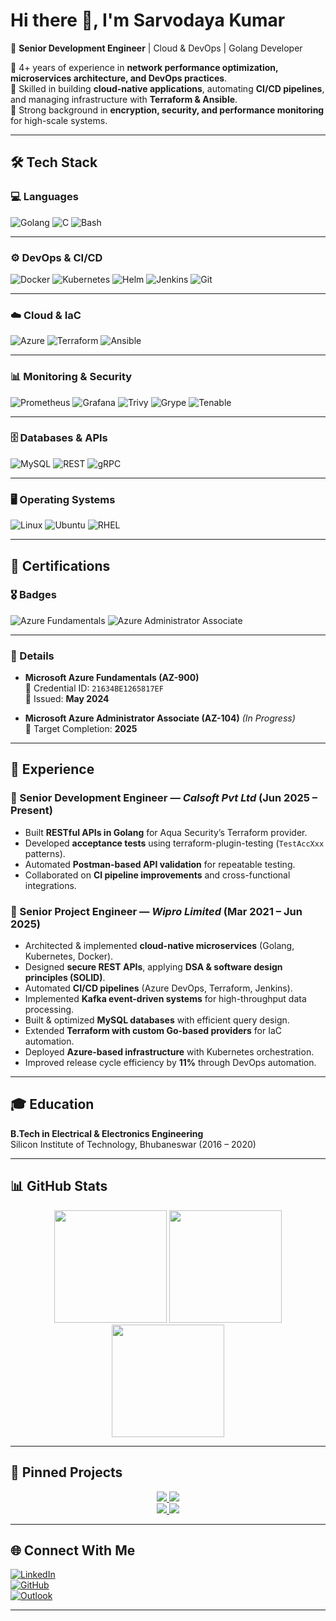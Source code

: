 # Hi there 👋, I'm **Sarvodaya Kumar**  

🚀 **Senior Development Engineer** | Cloud & DevOps | Golang Developer 

🔹 4+ years of experience in **network performance optimization, microservices architecture, and DevOps practices**.  
🔹 Skilled in building **cloud-native applications**, automating **CI/CD pipelines**, and managing infrastructure with **Terraform & Ansible**.  
🔹 Strong background in **encryption, security, and performance monitoring** for high-scale systems.  

---

## 🛠️ Tech Stack  

### 💻 Languages  
![Golang](https://img.shields.io/badge/Go-00ADD8?style=for-the-badge&logo=go&logoColor=white) 
![C](https://img.shields.io/badge/C-00599C?style=for-the-badge&logo=c&logoColor=white) 
![Bash](https://img.shields.io/badge/Bash-121011?style=for-the-badge&logo=gnu-bash&logoColor=white)  

---

### ⚙️ DevOps & CI/CD  
![Docker](https://img.shields.io/badge/Docker-2496ED?style=for-the-badge&logo=docker&logoColor=white) 
![Kubernetes](https://img.shields.io/badge/Kubernetes-326CE5?style=for-the-badge&logo=kubernetes&logoColor=white) 
![Helm](https://img.shields.io/badge/Helm-0F1689?style=for-the-badge&logo=helm&logoColor=white) 
![Jenkins](https://img.shields.io/badge/Jenkins-D24939?style=for-the-badge&logo=jenkins&logoColor=white) 
![Git](https://img.shields.io/badge/Git-F05032?style=for-the-badge&logo=git&logoColor=white)  

---

### ☁️ Cloud & IaC  
![Azure](https://img.shields.io/badge/Microsoft_Azure-0089D6?style=for-the-badge&logo=microsoft-azure&logoColor=white) 
![Terraform](https://img.shields.io/badge/Terraform-7B42BC?style=for-the-badge&logo=terraform&logoColor=white) 
![Ansible](https://img.shields.io/badge/Ansible-EE0000?style=for-the-badge&logo=ansible&logoColor=white)  

---

### 📊 Monitoring & Security  
![Prometheus](https://img.shields.io/badge/Prometheus-E6522C?style=for-the-badge&logo=prometheus&logoColor=white) 
![Grafana](https://img.shields.io/badge/Grafana-F46800?style=for-the-badge&logo=grafana&logoColor=white) 
![Trivy](https://img.shields.io/badge/Trivy-1900FF?style=for-the-badge&logo=aqua&logoColor=white) 
![Grype](https://img.shields.io/badge/Grype-FF3366?style=for-the-badge&logo=anchore&logoColor=white) 
![Tenable](https://img.shields.io/badge/Tenable-00A3E0?style=for-the-badge&logo=tenable&logoColor=white)  

---

### 🗄️ Databases & APIs  
![MySQL](https://img.shields.io/badge/MySQL-4479A1?style=for-the-badge&logo=mysql&logoColor=white) 
![REST](https://img.shields.io/badge/REST-005571?style=for-the-badge&logo=rest&logoColor=white) 
![gRPC](https://img.shields.io/badge/gRPC-009688?style=for-the-badge&logo=grpc&logoColor=white)  

---

### 🖥️ Operating Systems  
![Linux](https://img.shields.io/badge/Linux-FCC624?style=for-the-badge&logo=linux&logoColor=black) 
![Ubuntu](https://img.shields.io/badge/Ubuntu-E95420?style=for-the-badge&logo=ubuntu&logoColor=white) 
![RHEL](https://img.shields.io/badge/RHEL-EE0000?style=for-the-badge&logo=redhat&logoColor=white)  

---

## 📜 Certifications  

### 🎖️ Badges  
![Azure Fundamentals](https://img.shields.io/badge/Azure_Fundamentals_(AZ--900)-0089D6?style=for-the-badge&logo=microsoft-azure&logoColor=white) 
![Azure Administrator Associate](https://img.shields.io/badge/Azure_Administrator_(AZ--104)-0078D4?style=for-the-badge&logo=microsoft-azure&logoColor=white)  

---

### 📑 Details  

- **Microsoft Azure Fundamentals (AZ-900)**  
  📌 Credential ID: `21634BE1265817EF`  
  📅 Issued: **May 2024**  

- **Microsoft Azure Administrator Associate (AZ-104)** *(In Progress)*  
  📌 Target Completion: **2025**  

---

## 💼 Experience  

### 🔹 Senior Development Engineer — *Calsoft Pvt Ltd* (Jun 2025 – Present)  
- Built **RESTful APIs in Golang** for Aqua Security’s Terraform provider.  
- Developed **acceptance tests** using terraform-plugin-testing (`TestAccXxx` patterns).  
- Automated **Postman-based API validation** for repeatable testing.  
- Collaborated on **CI pipeline improvements** and cross-functional integrations.  

### 🔹 Senior Project Engineer — *Wipro Limited* (Mar 2021 – Jun 2025)  
- Architected & implemented **cloud-native microservices** (Golang, Kubernetes, Docker).  
- Designed **secure REST APIs**, applying **DSA & software design principles (SOLID)**.  
- Automated **CI/CD pipelines** (Azure DevOps, Terraform, Jenkins).  
- Implemented **Kafka event-driven systems** for high-throughput data processing.  
- Built & optimized **MySQL databases** with efficient query design.  
- Extended **Terraform with custom Go-based providers** for IaC automation.  
- Deployed **Azure-based infrastructure** with Kubernetes orchestration.  
- Improved release cycle efficiency by **11%** through DevOps automation.  

---

## 🎓 Education  

**B.Tech in Electrical & Electronics Engineering**  
Silicon Institute of Technology, Bhubaneswar (2016 – 2020)  

---

## 📊 GitHub Stats  

<div align="center">

  <img src="https://github-readme-stats.vercel.app/api?username=sarvodayaKumar&show_icons=true&theme=tokyonight" height="180em" />
  <img src="https://github-readme-streak-stats.herokuapp.com/?user=sarvodayaKumar&theme=tokyonight" height="180em" />

</div>

<div align="center">

  <img src="https://github-readme-stats.vercel.app/api/top-langs/?username=sarvodayaKumar&layout=compact&theme=tokyonight" height="180em" />

</div>

---

## 📌 Pinned Projects  

<div align="center">

  <a href="https://github.com/sarvodayaKumar/devops-pipeline-demo">
    <img src="https://github-readme-stats.vercel.app/api/pin/?username=sarvodayaKumar&repo=devops-pipeline-demo&theme=tokyonight" />
  </a>
  <a href="https://github.com/sarvodayaKumar/kubernetes-microservices">
    <img src="https://github-readme-stats.vercel.app/api/pin/?username=sarvodayaKumar&repo=kubernetes-microservices&theme=tokyonight" />
  </a>

</div>

<div align="center">

  <a href="https://github.com/sarvodayaKumar/golang-api-starter">
    <img src="https://github-readme-stats.vercel.app/api/pin/?username=sarvodayaKumar&repo=golang-api-starter&theme=tokyonight" />
  </a>
  <a href="https://github.com/sarvodayaKumar/terraform-infra-modules">
    <img src="https://github-readme-stats.vercel.app/api/pin/?username=sarvodayaKumar&repo=terraform-infra-modules&theme=tokyonight" />
  </a>

</div>

---

## 🌐 Connect With Me  

[![LinkedIn](https://img.shields.io/badge/LinkedIn-0A66C2?style=for-the-badge&logo=linkedin&logoColor=white)](https://linkedin.com/in/sarvodaya)  
[![GitHub](https://img.shields.io/badge/GitHub-181717?style=for-the-badge&logo=github&logoColor=white)](https://github.com/sarvodayaKumar)  
[![Outlook](https://img.shields.io/badge/Email-0078D4?style=for-the-badge&logo=microsoft-outlook&logoColor=white)](mailto:sarvodaya.kumar.97@outlook.com)  

---

